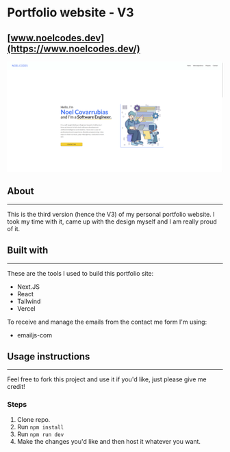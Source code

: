 # Portfolio website - V3
## [www.noelcodes.dev](https://www.noelcodes.dev/)

![image](public\images\portfoliopic.png)

## About
----
This is the third version (hence the V3) of my personal portfolio website. I took my time with it, came up with the design myself and I am really proud of it.

## Built with
---
These are the tools I used to build this portfolio site:

- Next.JS
- React
- Tailwind
- Vercel

To receive and manage the emails from the contact me form I'm using:

- emailjs-com

## Usage instructions
---
Feel free to fork this project and use it if you'd like, just please give me credit!

### Steps
1. Clone repo.
2. Run `npm install`
3. Run `npm run dev`
4. Make the changes you'd like and then host it whatever you want.
